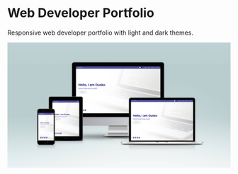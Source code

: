 # Web Developer Portfolio

Responsive web developer portfolio with light and dark themes.

![](screen-mockup/screen-mockup.jpg)
